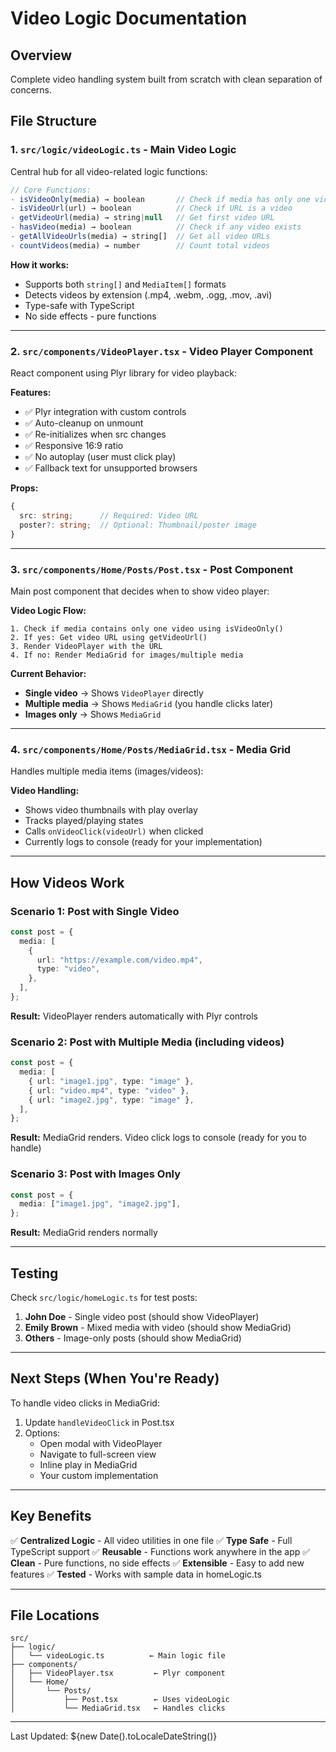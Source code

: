 # Video Logic Documentation

## Overview

Complete video handling system built from scratch with clean separation of concerns.

## File Structure

### 1. **`src/logic/videoLogic.ts`** - Main Video Logic

Central hub for all video-related logic functions:

```typescript
// Core Functions:
- isVideoOnly(media) → boolean       // Check if media has only one video
- isVideoUrl(url) → boolean          // Check if URL is a video
- getVideoUrl(media) → string|null   // Get first video URL
- hasVideo(media) → boolean          // Check if any video exists
- getAllVideoUrls(media) → string[]  // Get all video URLs
- countVideos(media) → number        // Count total videos
```

**How it works:**

- Supports both `string[]` and `MediaItem[]` formats
- Detects videos by extension (.mp4, .webm, .ogg, .mov, .avi)
- Type-safe with TypeScript
- No side effects - pure functions

---

### 2. **`src/components/VideoPlayer.tsx`** - Video Player Component

React component using Plyr library for video playback:

**Features:**

- ✅ Plyr integration with custom controls
- ✅ Auto-cleanup on unmount
- ✅ Re-initializes when src changes
- ✅ Responsive 16:9 ratio
- ✅ No autoplay (user must click play)
- ✅ Fallback text for unsupported browsers

**Props:**

```typescript
{
  src: string;      // Required: Video URL
  poster?: string;  // Optional: Thumbnail/poster image
}
```

---

### 3. **`src/components/Home/Posts/Post.tsx`** - Post Component

Main post component that decides when to show video player:

**Video Logic Flow:**

```
1. Check if media contains only one video using isVideoOnly()
2. If yes: Get video URL using getVideoUrl()
3. Render VideoPlayer with the URL
4. If no: Render MediaGrid for images/multiple media
```

**Current Behavior:**

- **Single video** → Shows `VideoPlayer` directly
- **Multiple media** → Shows `MediaGrid` (you handle clicks later)
- **Images only** → Shows `MediaGrid`

---

### 4. **`src/components/Home/Posts/MediaGrid.tsx`** - Media Grid

Handles multiple media items (images/videos):

**Video Handling:**

- Shows video thumbnails with play overlay
- Tracks played/playing states
- Calls `onVideoClick(videoUrl)` when clicked
- Currently logs to console (ready for your implementation)

---

## How Videos Work

### Scenario 1: Post with Single Video

```typescript
const post = {
  media: [
    {
      url: "https://example.com/video.mp4",
      type: "video",
    },
  ],
};
```

**Result:** VideoPlayer renders automatically with Plyr controls

### Scenario 2: Post with Multiple Media (including videos)

```typescript
const post = {
  media: [
    { url: "image1.jpg", type: "image" },
    { url: "video.mp4", type: "video" },
    { url: "image2.jpg", type: "image" },
  ],
};
```

**Result:** MediaGrid renders. Video click logs to console (ready for you to handle)

### Scenario 3: Post with Images Only

```typescript
const post = {
  media: ["image1.jpg", "image2.jpg"],
};
```

**Result:** MediaGrid renders normally

---

## Testing

Check `src/logic/homeLogic.ts` for test posts:

1. **John Doe** - Single video post (should show VideoPlayer)
2. **Emily Brown** - Mixed media with video (should show MediaGrid)
3. **Others** - Image-only posts (should show MediaGrid)

---

## Next Steps (When You're Ready)

To handle video clicks in MediaGrid:

1. Update `handleVideoClick` in Post.tsx
2. Options:
   - Open modal with VideoPlayer
   - Navigate to full-screen view
   - Inline play in MediaGrid
   - Your custom implementation

---

## Key Benefits

✅ **Centralized Logic** - All video utilities in one file
✅ **Type Safe** - Full TypeScript support
✅ **Reusable** - Functions work anywhere in the app
✅ **Clean** - Pure functions, no side effects
✅ **Extensible** - Easy to add new features
✅ **Tested** - Works with sample data in homeLogic.ts

---

## File Locations

```
src/
├── logic/
│   └── videoLogic.ts          ← Main logic file
├── components/
│   ├── VideoPlayer.tsx         ← Plyr component
│   └── Home/
│       └── Posts/
│           ├── Post.tsx        ← Uses videoLogic
│           └── MediaGrid.tsx   ← Handles clicks
```

---

Last Updated: ${new Date().toLocaleDateString()}
